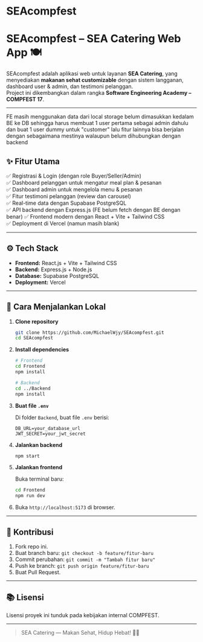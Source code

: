 # SEAcompfest


# SEAcompfest – SEA Catering Web App 🍽️

SEAcompfest adalah aplikasi web untuk layanan **SEA Catering**, yang menyediakan **makanan sehat customizable** dengan sistem langganan, dashboard user & admin, dan testimoni pelanggan.  
Project ini dikembangkan dalam rangka **Software Engineering Academy – COMPFEST 17**.

---

FE masih menggunakan data dari local storage belum dimasukkan kedalam BE ke DB sehingga harus membuat 1 user pertama sebagai admin dahulu dan buat 1 user dummy untuk "customer" lalu fitur lainnya bisa berjalan dengan sebagaimana mestinya walaupun belum dihubungkan dengan backend


## ✨ Fitur Utama

✅ Registrasi & Login (dengan role Buyer/Seller/Admin)  
✅ Dashboard pelanggan untuk mengatur meal plan & pesanan  
✅ Dashboard admin untuk mengelola menu & pesanan  
✅ Fitur testimoni pelanggan (review dan carousel)  
✅ Real-time data dengan Supabase PostgreSQL  
✅ API backend dengan Express.js (FE belum fetch dengan BE dengan benar)
✅ Frontend modern dengan React + Vite + Tailwind CSS  
✅ Deployment di Vercel (namun masih blank) 

---

## ⚙️ Tech Stack

- **Frontend:** React.js + Vite + Tailwind CSS
- **Backend:** Express.js + Node.js
- **Database:** Supabase PostgreSQL
- **Deployment:** Vercel

---

## 🚀 Cara Menjalankan Lokal

1. **Clone repository**

    ```bash
    git clone https://github.com/MichaelWjy/SEAcompfest.git
    cd SEAcompfest
    ```

2. **Install dependencies**

    ```bash
    # Frontend
    cd Frontend
    npm install

    # Backend
    cd ../Backend
    npm install
    ```

3. **Buat file `.env`**

    Di folder `Backend`, buat file `.env` berisi:
    ```
    DB_URL=your_database_url
    JWT_SECRET=your_jwt_secret
    ```

4. **Jalankan backend**

    ```bash
    npm start
    ```

5. **Jalankan frontend**

    Buka terminal baru:
    ```bash
    cd Frontend
    npm run dev
    ```

6. Buka `http://localhost:5173` di browser.

---

## 🤝 Kontribusi

1. Fork repo ini.
2. Buat branch baru: `git checkout -b feature/fitur-baru`
3. Commit perubahan: `git commit -m "Tambah fitur baru"`
4. Push ke branch: `git push origin feature/fitur-baru`
5. Buat Pull Request.

---

## 📚 Lisensi

Lisensi proyek ini tunduk pada kebijakan internal COMPFEST.

---

> SEA Catering — Makan Sehat, Hidup Hebat! 🌱✨
